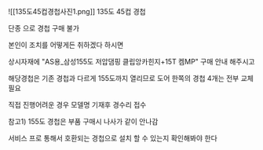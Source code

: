 ![[135도45컵경첩사진1.png]]
135도 45컵 경첩

단종 으로 경첩 구매 불가

본인이 조치를 어떻게든 취하겠다 하시면 

상시자재에 "AS용_삼성155도 저압댐핑 클립앙카힌지+15T 켐MP" 구매 안내 해주시고

해당경첩은 기존 경첩과 다르게 155도까지 열리므로 도어 한쪽의 경첩 4개는 전부 교체 필요

직접 진행어려운 경우 모델명 기재후 경수리 접수

참고1) 155도 경첩은 부품 구매시 나사가 같이 안나감

서비스 프로 통해서 호환되는 경첩으로 설치 할 수 있는지 확인해봐야 한다